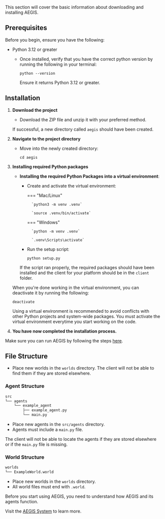 This section will cover the basic information about downloading and installing AEGIS.

## Prerequisites

Before you begin, ensure you have the following:

- Python 3.12 or greater
    - Once installed, verify that you have the correct python version by running the following in your terminal:

        `python --version`

        Ensure it returns Python 3.12 or greater.

## Installation

1. **Download the project**
    - Download the ZIP file and unzip it with your preferred method.

    If successful, a new directory called `aegis` should have been created.

2. **Navigate to the project directory**
    - Move into the newly created directory:

        `cd aegis`

3. **Installing required Python packages**
    - **Installing the required Python Packages into a virtual environment**:

        - Create and activate the virtual environment:

            === "Mac/Linux"
                
                `python3 -m venv .venv`
                
                `source .venv/bin/activate`

            === "Windows"
                
                `python -m venv .venv`
                
                `.venv\Scripts\activate`

        - Run the setup script:
        
            `python setup.py`

        If the script ran properly, the required packages should have been installed and the client for your platform
        should be in the `client` folder.
   
    When you're done working in the virtual environment, you can deactivate it by running the following:

    `deactivate`

    Using a virtual environment is recommended to avoid conflicts with other Python projects and system-wide packages.
    You must activate the virtual environment everytime you start working on the code.

4. **You have now completed the installation process.**

Make sure you can run AEGIS by following the steps [here](./running-aegis.md).


## File Structure
- Place new worlds in the `worlds` directory. The client will not be able to find them if they are stored elsewhere.

### Agent Structure
```bash
src
└── agents
    └── example_agent
        ├── example_agent.py
        └── main.py
```
- Place new agents in the `src/agents` directory.
- Agents must include a `main.py` file. 

The client will not be able to locate the agents if they are stored elsewhere or if the `main.py` file is missing.

### World Structure

```bash
worlds
└── ExampleWorld.world
```
- Place new worlds in the `worlds` directory.
- All world files must end with `.world`.

Before you start using AEGIS, you need to understand how AEGIS and its agents function.

Visit the [AEGIS System](aegis-system.md) to learn more.
